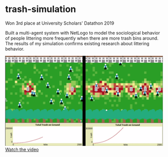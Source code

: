 # trash-simulation

Won 3rd place at University Scholars' Datathon 2019

Built a multi-agent system with NetLogo to model the sociological behavior of people littering more frequently when there are more trash bins around. The results of my simulation confirms existing research about littering behavior.

[![Watch the video](cover.png)](https://www.youtube.com/watch?v=SwGL5qu91jw)
[Watch the video](https://www.youtube.com/watch?v=SwGL5qu91jw)
